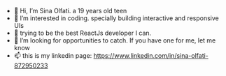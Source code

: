 - 👋 Hi, I’m Sina Olfati. a 19 years old teen
- 👀 I’m interested in coding. specially building interactive and responsive UIs
- 🌱 trying to be the best ReactJs developer I can.
- 💞️ I’m looking for opportunities to catch. If you have one for me, let me know
- 📫 this is my linkedin page: https://www.linkedin.com/in/sina-olfati-872950233
